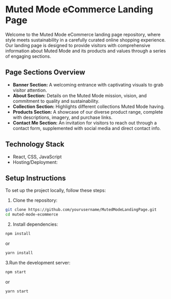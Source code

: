# Muted Mode eCommerce Landing Page

Welcome to the Muted Mode eCommerce landing page repository, where style meets sustainability in a carefully curated online shopping experience. Our landing page is designed to provide visitors with comprehensive information about  Muted Mode and its products and values through a series of engaging sections.

## Page Sections Overview

- **Banner Section:** A welcoming entrance with captivating visuals to grab visitor attention.
- **About Section:** Details on the Muted Mode mission, vision, and commitment to quality and sustainability.
- **Collection Section:** Highlights different collections Muted Mode having.
- **Products Section:** A showcase of our diverse product range, complete with descriptions, imagery, and purchase links.
- **Contact Me Section:** An invitation for visitors to reach out through a contact form, supplemented with social media and direct contact info.

## Technology Stack

- React, CSS, JavaScript
- Hosting/Deployment: 

## Setup Instructions

To set up the project locally, follow these steps:

1. Clone the repository:
```bash
git clone https://github.com/yourusername/MutedModeLandingPage.git
cd muted-mode-ecommerce
```

2. Install dependencies:
```bash
npm install
```
or 
```bash
yarn install
```
3.Run the development server:
```bash
npm start
```
or
```bash
yarn start
```


